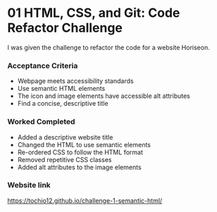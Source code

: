 # 01 HTML, CSS, and Git: Code Refactor Challenge

I was given the challenge to refactor the code for a website Horiseon.





### Acceptance Criteria

* Webpage meets accessibility standards
* Use semantic HTML elements
* The icon and image elements have accessible alt attributes
* Find a concise, descriptive title





### Worked Completed
* Added a descriptive website title 
* Changed the HTML to use semantic elements 
* Re-ordered CSS to follow the HTML format 
* Removed repetitive CSS classes
* Added alt attributes to the image elements




### Website link 
https://tochio12.github.io/challenge-1-semantic-html/
